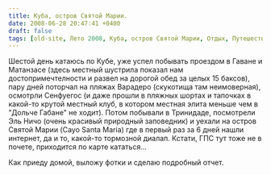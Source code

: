 ```yaml
---
title: Куба, остров Святой Марии.
date: 2008-06-28 20:47:41 +0400
draft: false
tags: [old-site, Лето 2008, Куба, остров Святой Марии, Отдых, Путешествия]
---
```

Шестой день катаюсь по Кубе, уже успел побывать проездом в Гаване и Матанзасе (здесь местный шустрила показал нам достопримечтелности и развел на дорогой обед за целых 15 баксов), пару дней поторчал на пляжах Варадеро (скукотища там неимоверная), осмотрли Сенфуегос (и даже прошли в пляжных шортах и тапочках в какой-то крутой местный клуб, в котором местная элита меньше чем в "Дольче Габане" не ходит). Потом побывали в Тринидаде, посмотрели Эль Ничо (очень красивый природный заповедник) и уехали на остров Святой Марии (Cayo Santa Maria) где в первый раз за 6 дней нашли интернет, да и то, какой-то тормозной диалап. Кстати, ГПС тут тоже не в почете, приходится по карте кататься...

Как приеду домой, выложу фотки и сделаю подробный отчет. 
<!--more-->